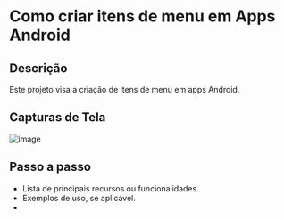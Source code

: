# Como criar itens de menu em Apps Android

## Descrição

Este projeto visa a criação de itens de menu em apps Android. 

## Capturas de Tela

![image](https://github.com/AnnaKarolineNunes/CriandoItensDeMenu-/assets/101477642/bb4d639f-ea18-440c-b574-760b260e48dd)

## Passo a passo

- Lista de principais recursos ou funcionalidades.
- Exemplos de uso, se aplicável.
- 
